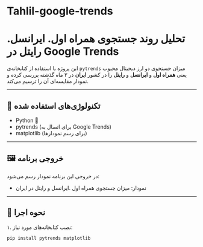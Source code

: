 # Tahlil-google-trends

# تحلیل روند جستجوی همراه اول. ایرانسل. رایتل در Google Trends

این پروژه با استفاده از کتابخانه‌ی `pytrends` میزان جستجوی دو ارز دیجیتال محبوب یعنی **همراه اول** و **ایرانسل**  و **رایتل** را در کشور **ایران** در ۳ ماه گذشته بررسی کرده و نمودار مقایسه‌ای آن را ترسیم می‌کند.

---

## 📌 تکنولوژی‌های استفاده شده

- Python 🐍
- pytrends (برای اتصال به Google Trends)
- matplotlib (برای رسم نمودارها)

---

## 🖼️ خروجی برنامه

در خروجی این برنامه نمودار رسم می‌شود:

- نمودار: میزان جستجوی همراه اول .ایرانسل و رایتل در ایران


---

## 🧪 نحوه اجرا

۱. نصب کتابخانه‌های مورد نیاز:

```bash
pip install pytrends matplotlib
